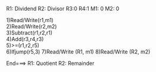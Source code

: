 R1: Dividend
R2: Divisor
R3:0
R4:1
M1: 0
M2: 0

1)Read/Write(r1,m1)   
2)Read/Write(r2,m2)      
3)Subtract(r1,r2,r1)             
4)Add(r3,r4,r3)             
5)>=(r1,r2,r5)             
6)Ifjump(r5,3)
7)Read/Write (R1, m1)
8)Read/Write (R2, m2)

End===> R1: Quotient R2: Remainder
